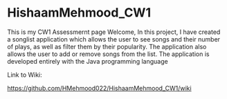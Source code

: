 # HishaamMehmood_CW1
This is my CW1 Assessmernt page
Welcome,
In this project, I have created a songlist application which allows the user to see songs and their number of plays, as well as filter them by their popularity.
The application also allows the user to add or remove songs from the list.
The application is developed entirely with the Java programming language

Link to Wiki:

https://github.com/HMehmood022/HishaamMehmood_CW1/wiki
